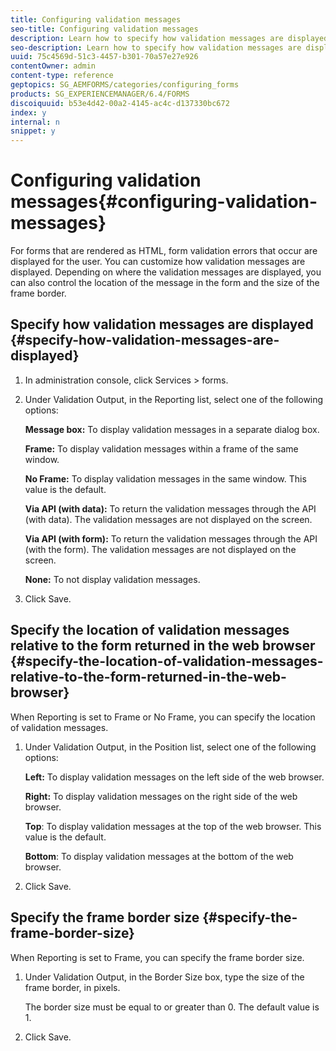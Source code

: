```yaml
---
title: Configuring validation messages
seo-title: Configuring validation messages
description: Learn how to specify how validation messages are displayed and their location relative to the form returned in the web browser.
seo-description: Learn how to specify how validation messages are displayed and their location relative to the form returned in the web browser.
uuid: 75c4569d-51c3-4457-b301-70a57e27e926
contentOwner: admin
content-type: reference
geptopics: SG_AEMFORMS/categories/configuring_forms
products: SG_EXPERIENCEMANAGER/6.4/FORMS
discoiquuid: b53e4d42-00a2-4145-ac4c-d137330bc672
index: y
internal: n
snippet: y
---
```


# Configuring validation messages{#configuring-validation-messages}

For forms that are rendered as HTML, form validation errors that occur are displayed for the user. You can customize how validation messages are displayed. Depending on where the validation messages are displayed, you can also control the location of the message in the form and the size of the frame border.

## Specify how validation messages are displayed {#specify-how-validation-messages-are-displayed}

1. In administration console, click Services &gt; forms.
1. Under Validation Output, in the Reporting list, select one of the following options:

   **Message box:** To display validation messages in a separate dialog box.

   **Frame:** To display validation messages within a frame of the same window.

   **No Frame:** To display validation messages in the same window. This value is the default.

   **Via API (with data):** To return the validation messages through the API (with data). The validation messages are not displayed on the screen.

   **Via API (with form):** To return the validation messages through the API (with the form). The validation messages are not displayed on the screen.

   **None:** To not display validation messages.

1. Click Save.

## Specify the location of validation messages relative to the form returned in the web browser {#specify-the-location-of-validation-messages-relative-to-the-form-returned-in-the-web-browser}

When Reporting is set to Frame or No Frame, you can specify the location of validation messages.

1. Under Validation Output, in the Position list, select one of the following options:

   **Left:** To display validation messages on the left side of the web browser.

   **Right:** To display validation messages on the right side of the web browser.

   **Top**: To display validation messages at the top of the web browser. This value is the default.

   **Bottom**: To display validation messages at the bottom of the web browser.

1. Click Save.

## Specify the frame border size {#specify-the-frame-border-size}

When Reporting is set to Frame, you can specify the frame border size.

1. Under Validation Output, in the Border Size box, type the size of the frame border, in pixels.

   The border size must be equal to or greater than 0. The default value is 1.

1. Click Save.

